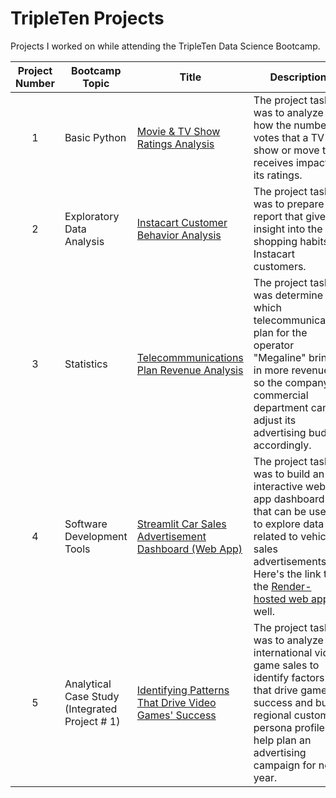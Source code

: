# TripleTen Projects
Projects I worked on while attending the TripleTen Data Science Bootcamp.


| Project Number | Bootcamp Topic | Title | Description |
| :-----------: | ----------- |----------- |----------- |
| 1 | Basic Python | [Movie & TV Show Ratings Analysis](https://github.com/natalie-cullings/Data_projects_TripleTen/blob/fea0dfe0883c8a07ac0bf24003e76be980a90ec6/Project%201%20-%20Basic%20Python/sprint_one_project.ipynb) | The project task was to analyze how the number of votes that a TV show or move title receives impacts its ratings. |
| 2 | Exploratory Data Analysis | [Instacart Customer Behavior Analysis](https://github.com/natalie-cullings/Data_projects_TripleTen/tree/fea0dfe0883c8a07ac0bf24003e76be980a90ec6/Project%202%20-%20Exploratory%20Data%20Analysis) | The project task was to prepare a report that gives insight into the shopping habits of Instacart customers. |
| 3 | Statistics |[Telecommmunications Plan Revenue Analysis](https://github.com/natalie-cullings/Data_projects_TripleTen/tree/main/Project%203%20-%20Statistics) | The project task was determine which telecommunication plan for the operator "Megaline" brings in more revenue so the company's commercial department can adjust its advertising budget accordingly. |
| 4 | Software Development Tools |[Streamlit Car Sales Advertisement Dashboard (Web App)](https://github.com/natalie-cullings/Data_projects_TripleTen/tree/main/Project%204%20-%20Software%20Development%20Tools) | The project task was to build an interactive web app dashboard that can be used to explore data related to vehicle sales advertisements. Here's the link to the [Render-hosted web app](https://github.com/your-username/car-sales-ads-dashboard) as well. |
| 5 | Analytical Case Study (Integrated Project # 1) |[Identifying Patterns That Drive Video Games' Success](https://github.com/natalie-cullings/Data_projects_TripleTen/tree/main/Project%205%20-%20Integrated%20Project%20%23%201) | The project task was to analyze international video game sales to identify factors that drive game success and build regional customer persona profiles to help plan an advertising campaign for next year. |